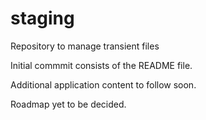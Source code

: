 staging
=======

Repository to manage transient files

Initial commmit consists of the README file.

Additional application content to follow soon.

Roadmap yet to be decided.
